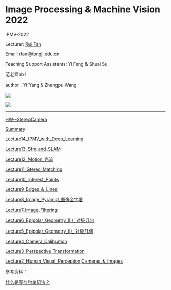# **Image Processing & Machine Vision** 2022

&#x20;IPMV-2022

Lecturer: [Rui Fan](https://www.ruirangerfan.com/ "Rui Fan")

Email: [rfan@tongji.edu.cn](mailto:rfan@tongji.edu.cn "rfan@tongji.edu.cn")

Teaching Support Assistants: Yi Feng & Shuai Su

范老师nb !&#x20;

author：Yi Yang & Zhengpu Wang

![](https://cdn.jsdelivr.net/gh/DayDreammy/ipmv2022@main/image/image_OuBkkVbc8X.png)

![](https://cdn.jsdelivr.net/gh/DayDreammy/ipmv2022@main/image/image_SIlk1hcaEP.png)

***

[HW--StereoCamera](HW--StereoCamera/HW--StereoCamera.md "HW--StereoCamera")

[Summary](Summary/Summary.md "Summary")

[Lecture14\_IPMV\_with\_Deep\_Learning](Lecture14_IPMV_with_Deep_Learn/Lecture14_IPMV_with_Deep_Learning.md "Lecture14_IPMV_with_Deep_Learning")

[Lecture13\_Sfm\_and\_SLAM ](Lecture13_Sfm_and_SLAM/Lecture13_Sfm_and_SLAM.md "Lecture13_Sfm_and_SLAM ")

[Lecture12\_Motion\_光流](Lecture12_Motion_光流/Lecture12_Motion_光流.md "Lecture12_Motion_光流")

[Lecture11\_Stereo\_Matching](Lecture11_Stereo_Matching/Lecture11_Stereo_Matching.md "Lecture11_Stereo_Matching")

[Lecture10\_Interest\_Points](Lecture10_Interest_Points/Lecture10_Interest_Points.md "Lecture10_Interest_Points")

[Lecture9\_Edges\_&\_Lines](Lecture9_Edges_&_Lines/Lecture9_Edges_&_Lines.md "Lecture9_Edges_&_Lines")

[Lecture8\_Image\_Pyramid\_图像金字塔](Lecture8_Image_Pyramid_图像金字塔/Lecture8_Image_Pyramid_图像金字塔.md "Lecture8_Image_Pyramid_图像金字塔")

[Lecture7\_Image\_Filtering](Lecture7_Image_Filtering/Lecture7_Image_Filtering.md "Lecture7_Image_Filtering")

[Lecture6\_Epipolar\_Geometry\_(II)\_ 对极几何](Lecture6_Epipolar_Geometry_\(II/Lecture6_Epipolar_Geometry_\(II\)_对极几何.md "Lecture6_Epipolar_Geometry_(II)_对极几何")

[Lecture5\_Epipolar\_Geometry\_(I)\_ 对极几何](Lecture5_Epipolar_Geometry_\(I\)/Lecture5_Epipolar_Geometry_\(I\)_对极几何.md "Lecture5_Epipolar_Geometry_(I)_对极几何")

[Lecture4\_Camera\_Calibration](Lecture4_Camera_Calibration/Lecture4_Camera_Calibration.md "Lecture4_Camera_Calibration")

[Lecture3\_Perspective\_Transformation](Lecture3_Perspective_Transform/Lecture3_Perspective_Transformation.md "Lecture3_Perspective_Transformation")

[Lecture2\_Human\_Visual\_Perception,Cameras\_&\_Images](Lecture2_Human_Visual_Percepti/Lecture2_Human_Visual_Perception,Cameras_&_Images.md "Lecture2_Human_Visual_Perception,Cameras_&_Images")

参考资料：

[什么是康奈尔笔记法？](https://www.zhihu.com/question/19652630/answer/115967657 "什么是康奈尔笔记法？")
